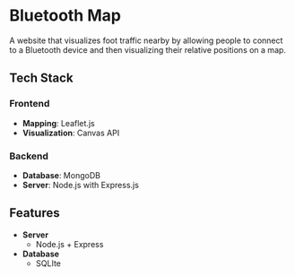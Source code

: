# Bluetooth Map
A website that visualizes foot traffic nearby by allowing people to connect to a Bluetooth device and then visualizing their relative positions on a map.

## Tech Stack
### Frontend
  - **Mapping**: Leaflet.js
  - **Visualization**: Canvas API

### Backend
  - **Database**: MongoDB
  - **Server**: Node.js with Express.js

## Features
  - **Server**
    - Node.js + Express
  - **Database**
    - SQLIte
